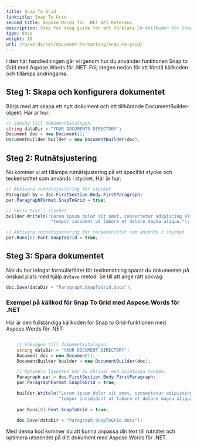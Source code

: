 ```yaml
---
title: Snap To Grid
linktitle: Snap To Grid
second_title: Aspose.Words för .NET API Referens
description: Steg för steg guide för att förklara C#-källkoden för Snap to Grid-funktionen med Aspose.Words för .NET.
type: docs
weight: 10
url: /ru/words/net/document-formatting/snap-to-grid/
---
```


I den här handledningen går vi igenom hur du använder funktionen Snap to Grid med Aspose.Words för .NET. Följ stegen nedan för att förstå källkoden och tillämpa ändringarna.

## Steg 1: Skapa och konfigurera dokumentet

Börja med att skapa ett nytt dokument och ett tillhörande DocumentBuilder-objekt. Här är hur:

```csharp
// Sökväg till dokumentkatalogen.
string dataDir = "YOUR DOCUMENTS DIRECTORY";
Document doc = new Document();
DocumentBuilder builder = new DocumentBuilder(doc);
```

## Steg 2: Rutnätsjustering

Nu kommer vi att tillämpa rutnätsjustering på ett specifikt stycke och teckensnittet som används i stycket. Här är hur:

```csharp
// Aktivera rutnätsjustering för stycket
Paragraph by = doc.FirstSection.Body.FirstParagraph;
par.ParagraphFormat.SnapToGrid = true;

// Skriv text i stycket
builder.Writeln("Lorem ipsum dolor sit amet, consectetur adipiscing elit, sed do eiusmod" +
                 "tempor incident ut labore et dolore magna aliqua.");

// Aktivera rutnätsjustering för teckensnittet som används i stycket
par.Runs[0].Font.SnapToGrid = true;
```

## Steg 3: Spara dokumentet

 När du har infogat formulärfältet för textinmatning sparar du dokumentet på önskad plats med hjälp av`Save` metod. Se till att ange rätt sökväg:

```csharp
doc.Save(dataDir + "Paragraph.SnapToGrid.docx");
```

### Exempel på källkod för Snap To Grid med Aspose.Words för .NET

Här är den fullständiga källkoden för Snap to Grid-funktionen med Aspose.Words för .NET:

```csharp

	// Sökvägen till dokumentkatalogen.
	string dataDir = "YOUR DOCUMENT DIRECTORY";
	Document doc = new Document();
	DocumentBuilder builder = new DocumentBuilder(doc);

	// Optimera layouten när du skriver med asiatiska tecken.
	Paragraph par = doc.FirstSection.Body.FirstParagraph;
	par.ParagraphFormat.SnapToGrid = true;

	builder.Writeln("Lorem ipsum dolor sit amet, consectetur adipiscing elit, sed do eiusmod " +
					"tempor incididunt ut labore et dolore magna aliqua.");
	
	par.Runs[0].Font.SnapToGrid = true;

	doc.Save(dataDir + "Paragraph.SnapToGrid.docx");

```

Med denna kod kommer du att kunna anpassa din text till rutnätet och optimera utseendet på ditt dokument med Aspose.Words för .NET.


